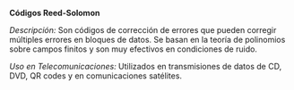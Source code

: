 **Códigos Reed-Solomon**

_Descripción:_ Son códigos de corrección de errores que pueden corregir múltiples errores en bloques de datos. Se basan en la teoría de polinomios sobre campos finitos y son muy efectivos en condiciones de ruido.

_Uso en Telecomunicaciones:_ Utilizados en transmisiones de datos de CD, DVD, QR codes y en comunicaciones satélites.
